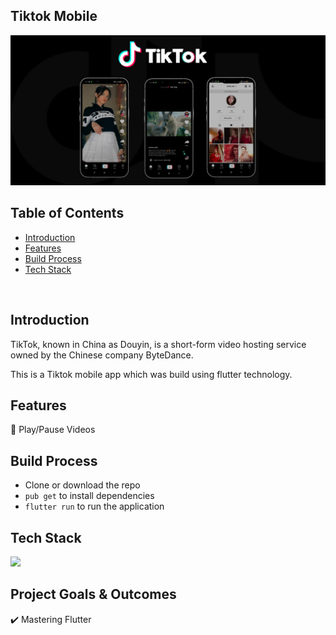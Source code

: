 ## Tiktok Mobile

![cover](cover.png)

## Table of Contents

- [Introduction](#introduction)
- [Features](#features)
- [Build Process](#build-process)
- [Tech Stack](#tech-stack)

<br/>

## Introduction

TikTok, known in China as Douyin, is a short-form video hosting service owned by the Chinese company ByteDance.

This is a Tiktok mobile app which was build using flutter technology.

## Features

🚀 Play/Pause Videos

## Build Process

- Clone or download the repo
- `pub get` to install dependencies
- `flutter run` to run the application

## Tech Stack

<p float="left">
    <img src="https://cdn.sanity.io/images/1z5g6za5/production/a093a4d518fd1e3f6d57b8a9ce4b9dc1a664c0aa-64x64.png?w=2000&fit=max&auto=format" width="60"  style="padding-right:20px;margin-right:5px"/>
</p>

## Project Goals & Outcomes

✔️ Mastering Flutter

